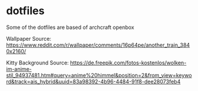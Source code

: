 # dotfiles

Some of the dotfiles are based of archcraft openbox

Wallpaper Source: https://www.reddit.com/r/wallpaper/comments/16p64pe/another_train_3840x2160/

Kitty Background Source: https://de.freepik.com/fotos-kostenlos/wolken-im-anime-stil_94937481.htm#query=anime%20himmel&position=2&from_view=keyword&track=ais_hybrid&uuid=83a98392-4b96-4484-91f8-dee28073feb4
